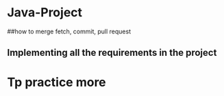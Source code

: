 # Java-Project
##how to merge 
fetch, commit,
pull request
## Implementing all the requirements in the project
# Tp practice more